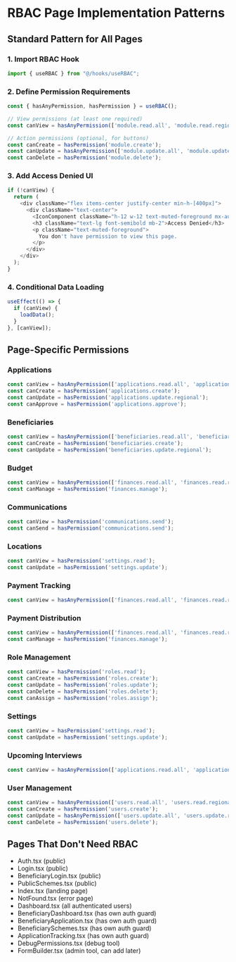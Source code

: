 # RBAC Page Implementation Patterns

## Standard Pattern for All Pages

### 1. Import RBAC Hook
```typescript
import { useRBAC } from "@/hooks/useRBAC";
```

### 2. Define Permission Requirements
```typescript
const { hasAnyPermission, hasPermission } = useRBAC();

// View permissions (at least one required)
const canView = hasAnyPermission(['module.read.all', 'module.read.regional', 'module.read.own']);

// Action permissions (optional, for buttons)
const canCreate = hasPermission('module.create');
const canUpdate = hasAnyPermission(['module.update.all', 'module.update.regional']);
const canDelete = hasPermission('module.delete');
```

### 3. Add Access Denied UI
```typescript
if (!canView) {
  return (
    <div className="flex items-center justify-center min-h-[400px]">
      <div className="text-center">
        <IconComponent className="h-12 w-12 text-muted-foreground mx-auto mb-4" />
        <h3 className="text-lg font-semibold mb-2">Access Denied</h3>
        <p className="text-muted-foreground">
          You don't have permission to view this page.
        </p>
      </div>
    </div>
  );
}
```

### 4. Conditional Data Loading
```typescript
useEffect(() => {
  if (canView) {
    loadData();
  }
}, [canView]);
```

## Page-Specific Permissions

### Applications
```typescript
const canView = hasAnyPermission(['applications.read.all', 'applications.read.regional', 'applications.read.own']);
const canCreate = hasPermission('applications.create');
const canUpdate = hasPermission('applications.update.regional');
const canApprove = hasPermission('applications.approve');
```

### Beneficiaries
```typescript
const canView = hasAnyPermission(['beneficiaries.read.all', 'beneficiaries.read.regional', 'beneficiaries.read.own']);
const canCreate = hasPermission('beneficiaries.create');
const canUpdate = hasPermission('beneficiaries.update.regional');
```

### Budget
```typescript
const canView = hasAnyPermission(['finances.read.all', 'finances.read.regional']);
const canManage = hasPermission('finances.manage');
```

### Communications
```typescript
const canView = hasPermission('communications.send');
const canSend = hasPermission('communications.send');
```

### Locations
```typescript
const canView = hasPermission('settings.read');
const canUpdate = hasPermission('settings.update');
```

### Payment Tracking
```typescript
const canView = hasAnyPermission(['finances.read.all', 'finances.read.regional']);
```

### Payment Distribution
```typescript
const canView = hasAnyPermission(['finances.read.all', 'finances.read.regional']);
const canManage = hasPermission('finances.manage');
```

### Role Management
```typescript
const canView = hasPermission('roles.read');
const canCreate = hasPermission('roles.create');
const canUpdate = hasPermission('roles.update');
const canDelete = hasPermission('roles.delete');
const canAssign = hasPermission('roles.assign');
```

### Settings
```typescript
const canView = hasPermission('settings.read');
const canUpdate = hasPermission('settings.update');
```

### Upcoming Interviews
```typescript
const canView = hasAnyPermission(['applications.read.all', 'applications.read.regional']);
```

### User Management
```typescript
const canView = hasAnyPermission(['users.read.all', 'users.read.regional']);
const canCreate = hasPermission('users.create');
const canUpdate = hasAnyPermission(['users.update.all', 'users.update.regional']);
const canDelete = hasPermission('users.delete');
```

## Pages That Don't Need RBAC

- Auth.tsx (public)
- Login.tsx (public)
- BeneficiaryLogin.tsx (public)
- PublicSchemes.tsx (public)
- Index.tsx (landing page)
- NotFound.tsx (error page)
- Dashboard.tsx (all authenticated users)
- BeneficiaryDashboard.tsx (has own auth guard)
- BeneficiaryApplication.tsx (has own auth guard)
- BeneficiarySchemes.tsx (has own auth guard)
- ApplicationTracking.tsx (has own auth guard)
- DebugPermissions.tsx (debug tool)
- FormBuilder.tsx (admin tool, can add later)
